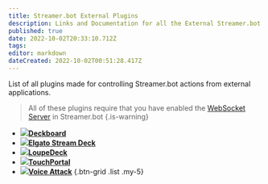 ```yaml
---
title: Streamer.bot External Plugins
description: Links and Documentation for all the External Streamer.bot plugins
published: true
date: 2022-10-02T20:33:10.712Z
tags: 
editor: markdown
dateCreated: 2022-10-02T00:51:28.417Z
---
```


List of all plugins made for controlling Streamer.bot actions from external applications.

> All of these plugins require that you have enabled the [WebSocket Server](/en/Servers-Clients/WebSocket-Server) in Streamer.bot
{.is-warning}

- [<img src="https://streamer.bot/img/integrations/deckboard.png"/>**Deckboard**](https://github.com/rivafarabi/streamerbot-deckboard)
- [<img src="https://streamer.bot/img/integrations/streamdeck.png"/>**Elgato Stream Deck**](/en/Plugins/Stream-Deck)
- [<img src="https://streamer.bot/img/integrations/loupedeck.jpg"/>**LoupeDeck**](https://github.com/XeroxDev/Loupedeck-plugin-StreamerBot/releases)
- [<img src="https://streamer.bot/img/integrations/touchportal.png"/>**TouchPortal**](https://www.christophecvb.com/touch-portal/plugins/streamer-bot)
- [<img src="https://streamer.bot/img/integrations/voiceattack.png"/>**Voice Attack**](https://github.com/nate1280/voiceattack-Streamer.bot)
{.btn-grid .list .my-5}